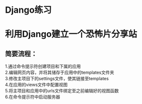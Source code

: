 # Django练习
利用Django建立一个恐怖片分享站
=============

简要流程：
---------

1.通过命令提示符创建项目和下属的应用<br>
2.编辑网页内容，并将其储存于应用中的templates文件夹<br>
3.修改主项目下的settings文件，使其链接至templates<br>
4.在应用的views文件中配置视图<br>
5.将主项目和应用中的urls文件绑定至之前编辑好的视图函数<br>
6.在命令提示符中启动服务器<br>
